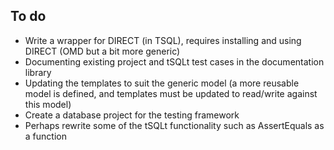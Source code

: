 ## To do

- Write a wrapper for  DIRECT (in TSQL), requires installing and using DIRECT (OMD but a bit more  generic)
- Documenting existing project and tSQLt test cases in the documentation library
- Updating the templates to suit the generic model (a more reusable model is defined, and templates must be updated to read/write against this model)
- Create a database project for the testing framework
- Perhaps rewrite some of the tSQLt functionality such as AssertEquals as a function

